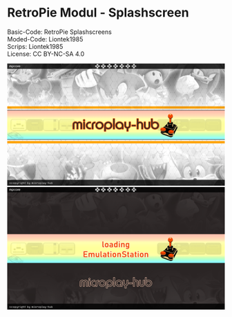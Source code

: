 # RetroPie Modul - Splashscreen

Basic-Code:	RetroPie Splashscreens</br>
Moded-Code:	Liontek1985</br>
Scrips:		Liontek1985</br>
License:	CC BY-NC-SA 4.0</br>

![pic001](mpcore-splashscreen.png "Modul Picture")
![pic002](mpcore-splashload.png "Modul Picture")</br>

